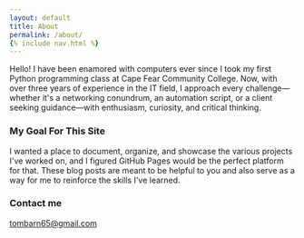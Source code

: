 ```yaml
---
layout: default
title: About
permalink: /about/
{% include nav.html %}
---
```


Hello! I have been enamored with computers ever since I took my first Python programming class at Cape Fear Community College. 
Now, with over three years of experience in the IT field, I approach every challenge—whether it's a networking conundrum, 
an automation script, or a client seeking guidance—with enthusiasm, curiosity, and critical thinking.

### My Goal For This Site

I wanted a place to document, organize, and showcase the various projects I've worked on, and I figured GitHub Pages
would be the perfect platform for that. These blog posts are meant to be helpful to you and also serve as a way for me to 
reinforce the skills I've learned.

### Contact me

[tombarn65@gmail.com](mailto:tombarn65@gmail.com)
